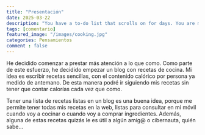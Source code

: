 ```yaml
---
title: "Presentación"
date: 2025-03-22
description: "You have a to-do list that scrolls on for days. You are managing multiple projects, getting lots of email and messages on different messaging systems, managing finances and personal health habits and so much more."
tags: [comentario]
featured_image: "/images/cooking.jpg"
categories: Pensamientos
comment : false
---
```


He decidido comenzar a prestar más atención a lo que como. Como parte de este esfuerzo, he decidido empezar un blog con recetas de cocina. Mi idea es escribir recetas sencillas, con el contenido calórico por persona ya medido de antemano. De esta manera podré ir siguiendo mis recetas sin tener que contar calorías cada vez que como.

Tener una lista de recetas listas en un blog es una buena idea, porque me permite tener todas mis recetas en la web, listas para consultar en mi móvil cuando voy a cocinar o cuando voy a comprar ingredientes. Además, alguna de estas recetas quizás le es útil a algún amig@ o cibernauta, quién sabe...
